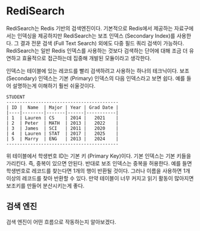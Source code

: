 # RediSearch

RediSearch는 Redis 기반의 검색엔진이다. 기본적으로 Redis에서 제공하는 자료구에서는 인덱싱을 제공하지만 RediSearch는 보조 인덱스 (Secondary Index)를 사용한다. 그 결과 전문 검색 (Full Text Search) 외에도 다중 필드 쿼리 검색이 가능하다. RediSearch는 일반 Redis 인덱스를 사용하는 것보다 검색하는 단어에 대해 조금 더 유연하고 효율적으로 접근하는데 집중해 개발된 모듈이라고 생각한다.

인덱스는 테이블에 있는 레코드를 빨리 검색하려고 사용하는 하나의 테크닉이다. 보조 (Secondary) 인덱스는 기본 (Primary) 인덱스의 다음 인덱스라고 보면 쉽다. 예를 들어 설명하는게 이해하기 훨씬 쉬울것이다.

```
STUDENT
------------------------------------------
| ID |  Name  | Major | Year | Grad Date |
|----|--------|-------|------|-----------|
| 1  | Lauren | CS    | 2014 |   2021    |
| 2  | Peter  | MATH  | 2013 |   2022    |
| 3  | James  | SCI   | 2011 |   2020    |
| 4  | Lauren | STAT  | 2017 |   2025    |
| 5  | Marry  | ENG   | 2013 |   2024    |
------------------------------------------
```

위 테이블에서 학생번호 ID는 기본 키 (Primary Key)이다. 기본 인덱스는 기본 키들을 가리킨다. 즉, 중복이 있으면 안된다. 반대로 보조 인덱스는 중복을 허용한다. 예를 들면 학생번호로 레코드를 찾는다면 1개의 행이 반환될 것이다. 그러나 이름을 사용하면 1개 이상의 레코드를 찾아 반환할 수 있다. 만약 테이블이 너무 커지고 읽기 활동이 많아지면 보조키를 만들어 분산시키는게 좋다.


## 검색 엔진

검색 엔진이 어떤 흐름으로 작동하는지 알아보겠다.